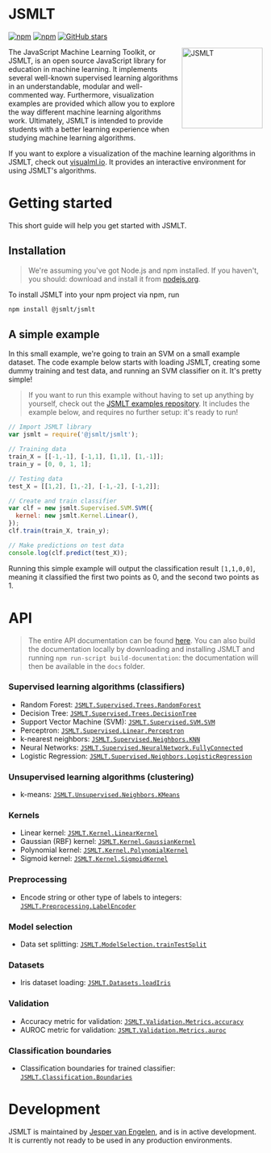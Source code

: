 # JSMLT
[![npm](https://img.shields.io/npm/v/@jsmlt/jsmlt.svg?style=flat-square)](https://www.npmjs.com/package/@jsmlt/jsmlt)
[![npm](https://img.shields.io/npm/dm/@jsmlt/jsmlt.svg?style=flat-square)](https://www.npmjs.com/package/@jsmlt/jsmlt)
[![GitHub stars](https://img.shields.io/github/stars/jsmlt/jsmlt.svg?style=social&label=Star)](https://github.com/jsmlt/jsmlt)

[<img alt="JSMLT" src="https://avatars0.githubusercontent.com/u/31863813?v=4&s=160" height="160px" align="right"/>](https://github.com/jsmlt/jsmlt/)

The JavaScript Machine Learning Toolkit, or JSMLT, is an open source JavaScript library for education in machine learning. It implements several well-known supervised learning algorithms in an understandable, modular and well-commented way. Furthermore, visualization examples are provided which allow you to explore the way different machine learning algorithms work. Ultimately, JSMLT is intended to provide students with a better learning experience when studying machine learning algorithms.

If you want to explore a visualization of the machine learning algorithms in JSMLT, check out [visualml.io](https://visualml.io). It provides an interactive environment for using JSMLT's algorithms.

# Getting started
This short guide will help you get started with JSMLT.

## Installation
> We're assuming you've got Node.js and npm installed. If you haven't, you should: download and install it from [nodejs.org](https://nodejs.org/en/).

To install JSMLT into your npm project via npm, run
```bash
npm install @jsmlt/jsmlt
```

## A simple example
In this small example, we're going to train an SVM on a small example dataset. The code example below starts with loading JSMLT, creating some dummy training and test data, and running an SVM classifier on it. It's pretty simple!

> If you want to run this example without having to set up anything by yourself, check out the [JSMLT examples repository](https://github.com/jsmlt/examples). It includes the example below, and requires no further setup: it's ready to run!

```js
// Import JSMLT library
var jsmlt = require('@jsmlt/jsmlt');

// Training data
train_X = [[-1,-1], [-1,1], [1,1], [1,-1]];
train_y = [0, 0, 1, 1];

// Testing data
test_X = [[1,2], [1,-2], [-1,-2], [-1,2]];

// Create and train classifier
var clf = new jsmlt.Supervised.SVM.SVM({
  kernel: new jsmlt.Kernel.Linear(),
});
clf.train(train_X, train_y);

// Make predictions on test data
console.log(clf.predict(test_X));
```

Running this simple example will output the classification result `[1,1,0,0]`, meaning it classified the first two points as 0, and the second two points as 1.

# API
> The entire API documentation can be found [here](https://visualml.io/jsmlt/docs/identifiers.html). You can also build the documentation locally by downloading and installing JSMLT and running `npm run-script build-documentation`: the documentation will then be available in the `docs` folder.

### Supervised learning algorithms (classifiers)
- Random Forest: [`JSMLT.Supervised.Trees.RandomForest`](https://visualml.io/jsmlt/docs/class/src/supervised/trees/random-forest.js~RandomForest.html)
- Decision Tree: [`JSMLT.Supervised.Trees.DecisionTree`](https://visualml.io/jsmlt/docs/class/src/supervised/trees/decision-tree.js~DecisionTree.html)
- Support Vector Machine (SVM): [`JSMLT.Supervised.SVM.SVM`](https://visualml.io/jsmlt/docs/class/src/supervised/svm/svm.js~SVM.html)
- Perceptron: [`JSMLT.Supervised.Linear.Perceptron`](https://visualml.io/jsmlt/docs/class/src/supervised/linear/perceptron.js~Perceptron.html)
- k-nearest neighbors: [`JSMLT.Supervised.Neighbors.KNN`](https://visualml.io/jsmlt/docs/class/src/supervised/neighbors/knn.js~KNN.html)
- Neural Networks: [`JSMLT.Supervised.NeuralNetwork.FullyConnected`](https://visualml.io/jsmlt/docs/class/src/supervised/neural-network/fully-connected.js~FullyConnected.html)
- Logistic Regression: [`JSMLT.Supervised.Neighbors.LogisticRegression`](https://visualml.io/jsmlt/docs/class/src/supervised/linear/logistic_regression.js~LogisticRegression.html)

### Unsupervised learning algorithms (clustering)
- k-means: [`JSMLT.Unsupervised.Neighbors.KMeans`](https://visualml.io/jsmlt/docs/class/src/unsupervised/neighbors/k-means.js~KMeans.html)

### Kernels
- Linear kernel: [`JSMLT.Kernel.LinearKernel`](https://visualml.io/jsmlt/docs/class/src/kernel/linear.js~LinearKernel.html)
- Gaussian (RBF) kernel: [`JSMLT.Kernel.GaussianKernel`](https://visualml.io/jsmlt/docs/class/src/kernel/gaussian.js~GaussianKernel.html)
- Polynomial kernel: [`JSMLT.Kernel.PolynomialKernel`](https://visualml.io/jsmlt/docs/class/src/kernel/gaussian.js~PolynomialKernel.html)
- Sigmoid kernel: [`JSMLT.Kernel.SigmoidKernel`](https://visualml.io/jsmlt/docs/class/src/kernel/gaussian.js~SigmoidKernel.html)

### Preprocessing
- Encode string or other type of labels to integers: [`JSMLT.Preprocessing.LabelEncoder`](https://visualml.io/jsmlt/docs/class/src/preprocessing/labelencoder.js~LabelEncoder.html)

### Model selection
- Data set splitting: [`JSMLT.ModelSelection.trainTestSplit`](https://visualml.io/jsmlt/docs/function/index.html#static-function-trainTestSplit)

### Datasets
- Iris dataset loading: [`JSMLT.Datasets.loadIris`](https://visualml.io/jsmlt/docs/function/index.html#static-function-loadIris)

### Validation
- Accuracy metric for validation: [`JSMLT.Validation.Metrics.accuracy`](https://visualml.io/jsmlt/docs/function/index.html#static-function-accuracy)
- AUROC metric for validation: [`JSMLT.Validation.Metrics.auroc`](https://visualml.io/jsmlt/docs/function/index.html#static-function-auroc)

### Classification boundaries
- Classification boundaries for trained classifier: [`JSMLT.Classification.Boundaries`](https://visualml.io/jsmlt/docs/class/src/classification/boundaries.js~Boundaries.html)

# Development
JSMLT is maintained by [Jesper van Engelen](https://github.com/engelen), and is in active development. It is currently not ready to be used in any production environments.
